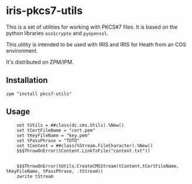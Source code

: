  # iris-pkcs7-utils

This is a set of utilities for working with PKCS#7 files. It is based on the python libraries `asn1crypto` and `pyopenssl`.

This utility is intended to be used with IRIS and IRIS for Heath from an COS environment.

It's distributed on ZPM/IPM.

## Installation

```objectscript
zpm "install pkcs7-utils"
```

## Usage

```objectscript
    set tUtils = ##class(dc.cms.Utils).%New()
    set tCertFileName = "cert.pem"
    set tKeyFileName = "key.pem"
    set tPassPhrase = "TOTO"
    set tContent = ##class(%Stream.FileCharacter).%New()
    $$$ThrowOnError(tContent.LinkToFile("content.txt"))


    $$$ThrowOnError(tUtils.CreateCMSStream(tContent,tCertFileName, tKeyFileName, tPassPhrase, .tStream))
    zwrite tStream
```